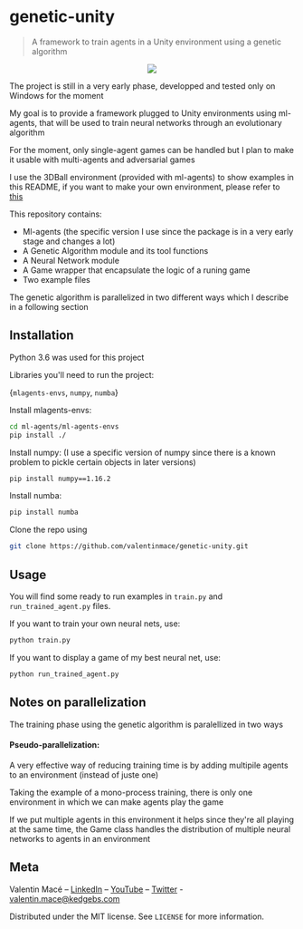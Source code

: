 # genetic-unity
>A framework to train agents in a Unity environment using a genetic algorithm

<p align="center">
  <img src="./animation.gif">
</p>

The project is still in a very early phase, developped and tested only on Windows for the moment

My goal is to provide a framework plugged to Unity environments using ml-agents, that will be used to train neural networks through an evolutionary algorithm

For the moment, only single-agent games can be handled but I plan to make it usable with multi-agents and adversarial games

I use the 3DBall environment (provided with ml-agents) to show examples in this README, if you want to make your own environment, please refer to [this](https://github.com/Unity-Technologies/ml-agents)

This repository contains:
- Ml-agents (the specific version I use since the package is in a very early stage and changes a lot)
- A Genetic Algorithm module and its tool functions
- A Neural Network module
- A Game wrapper that encapsulate the logic of a runing game
- Two example files

The genetic algorithm is parallelized in two different ways which I describe in a following section


## Installation

Python 3.6 was used for this project

Libraries you'll need to run the project:

{``mlagents-envs``, ``numpy``, ``numba``}

Install mlagents-envs:
```sh
cd ml-agents/ml-agents-envs
pip install ./
```

Install numpy:  (I use a specific version of numpy since there is a known problem to pickle certain objects in later versions)
```sh
pip install numpy==1.16.2
```

Install numba:
```sh
pip install numba
```

Clone the repo using

```sh
git clone https://github.com/valentinmace/genetic-unity.git
```

## Usage

You will find some ready to run examples in ``train.py`` and ``run_trained_agent.py`` files.

If you want to train your own neural nets, use:

```sh
python train.py
```

If you want to display a game of my best neural net, use: 
```sh
python run_trained_agent.py
```

## Notes on parallelization

The training phase using the genetic algorithm is paralellized in two ways

#### Pseudo-parallelization:

A very effective way of reducing training time is by adding multipile agents to an environment (instead of juste one)

Taking the example of a mono-process training, there is only one environment in which we can make agents play the game

If we put multiple agents in this environment it helps since they're all playing at the same time, the Game class handles the distribution of multiple neural networks to agents in an environment



## Meta

Valentin Macé – [LinkedIn](https://www.linkedin.com/in/valentin-mac%C3%A9-310683165/) – [YouTube](https://www.youtube.com/channel/UCMIW0JKxoxBDM5yiiF17SrA) – [Twitter](https://twitter.com/ValentinMace) - valentin.mace@kedgebs.com

Distributed under the MIT license. See ``LICENSE`` for more information.
